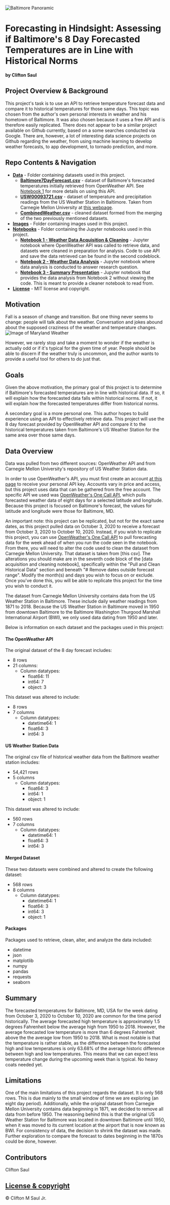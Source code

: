 ![Baltimore Panoramic](https://cdn.pixabay.com/photo/2018/04/21/04/14/panoramic-3337675_960_720.jpg)
# Forecasting in Hindsight: Assessing if Baltimore's 8 Day Forecasted Temperatures are in Line with Historical Norms
<b>by Clifton Saul</b>

## Project Overview & Background

This project's task is to use an API to retrieve temperature forecast data and compare it to historical temperatures for those same days. This topic was chosen from the author's own personal interests in weather and his hometown of Baltimore. It was also chosen because it uses a free API and is therefore easily replicated. There does not appear to be a similar project available on Github currently, based on a some searches conducted via Google. There are, however, a lot of interesting data science projects on Github regarding the weather, from using machine learning to develop weather forecasts, to app development, to tornado prediction, and more.

## Repo Contents & Navigation

* <b>[Data](https://github.com/cmszip/DATA601-Assignment2/tree/main/Data)</b> - Folder containing datasets used in this project.
  * <b>[Baltimore7DayForecast.csv](https://github.com/cmszip/DATA601-Assignment2/tree/main/Data)</b> - dataset of Baltimore's forecasted temperatures initially retrieved from OpenWeather API. See [Notebook 1](https://github.com/cmszip/DATA601-Assignment2/blob/main/Notebooks/Notebook%201%20-%20Weather%20Data%20Acquisition%20%26%20Cleaning.ipynb) for more details on using this API.
  * <b>[USW00093721.csv](https://github.com/cmszip/DATA601-Assignment2/blob/main/Data/USW00093721.csv)</b> - dataset of temperature and precipitation readings from the US Weather Station in Baltimore. Taken from Carnegie Mellon University at [this webpage](https://kilthub.cmu.edu/articles/dataset/Compiled_daily_temperature_and_precipitation_data_for_the_U_S_cities/7890488?file=20881932).
  * <b>[CombinedWeather.csv](https://github.com/cmszip/DATA601-Assignment2/blob/main/Data/CombinedWeather.csv)</b> - cleaned dataset formed from the merging of the two previously mentioned datasets.
* <b>[Images](https://github.com/cmszip/DATA601-Assignment2/tree/main/Images)</b> - Folder containing images used in this project.
* <b>[Notebooks](https://github.com/cmszip/DATA601-Assignment2/tree/main/Notebooks)</b> - Folder containing the Jupyter notebooks used in this project.
  * <b>[Notebook 1 - Weather Data Acquisition & Cleaning](https://github.com/cmszip/DATA601-Assignment2/blob/main/Notebooks/Notebook%201%20-%20Weather%20Data%20Acquisition%20%26%20Cleaning.ipynb)</b> - Jupyter notebook where OpenWeather API was called to retrieve data, and datasets were cleaned in preparation for analysis. Code to use API and save the data retrieved can be found in the second codeblock. 
  * <b>[Notebook 2 - Weather Data Analysis](https://github.com/cmszip/DATA601-Assignment2/blob/main/Notebooks/Notebook%202%20-%20Weather%20Data%20Analysis.ipynb)</b> - Jupyter notebook where data analysis is conducted to answer research question.
  * <b>[Notebook 3 - Summary Presentation](https://github.com/cmszip/DATA601-Assignment2/blob/main/Notebooks/Notebook%203%20-%20Summary%20Presentation.ipynb)</b> - Jupyter notebook that provides the data analysis from Notebook 2 without viewing the code. This is meant to provide a cleaner notebook to read from.
* <b>[License](https://github.com/cmszip/DATA601-Assignment2/blob/main/LICENSE)</b> - MIT license and copyright.

## Motivation

Fall is a season of change and transition. But one thing never seems to change: people will talk about the weather. Conversation and jokes abound about the supposed craziness of the weather and temperature changes.
![Image of Maryland Weather](https://i.pinimg.com/originals/c8/bb/06/c8bb061b99aa996672391f44b9bec5a7.jpg)

However, we rarely stop and take a moment to wonder if the weather is actually odd or if it's typical for the given time of year. People should be able to discern if the weather truly is uncommon, and the author wants to provide a useful tool for others to do just that.

## Goals

Given the above motivation, the primary goal of this project is to determine if Baltimore's forecasted temperatures are in line with historical data. If so, it will explain how the forecasted data falls within historical norms. If not, it will explain how the forecasted temperatures differ from historical norms.

A secondary goal is a more personal one. This author hopes to build experience using an API to effectively retrieve data. This project will use the 8 day forecast provided by OpenWeather API and compare it to the historical temperatures taken from Baltimore's US Weather Station for the same area over those same days.


## Data Overview

Data was pulled from two different sources: OpenWeather API and from Carnegie Mellon University's repository of US Weather Station data. 

In order to use OpenWeather's API, you must first create an account [at this page](https://openweathermap.org/api) to receive your personal API key. Accounts vary in price and access, but this project uses data that can be gathered from the free account. The specific API we used was [OpenWeather's One Call API](https://openweathermap.org/api/one-call-api), which pulls forecasted weather data of eight days for a selected latitude and longitude. Because this project is focused on Baltimore's forecast, the values for latitude and longitude were those for Baltimore, MD.

An important note: this project can be replicated, but not for the exact same dates, as this project pulled data on October 3, 2020 to receive a forecast from October 3, 2020 to October 10, 2020. Instead, if you wish to replicate this project, you can use [OpenWeather's One Call API](https://openweathermap.org/api/one-call-api) to pull forecasting data for the week ahead of when you run the code seen in the notebook. From there, you will need to alter the code used to clean the dataset from Carnegie Mellon University. That dataset is taken from [this csv]. The alterations you should make are in the seventh code block of the [data acquisition and cleaning notebook], specifically within the "Pull and Clean Historical Data" section and beneath "# Remove dates outside forecast range". Modify the month(s) and days you wish to focus on or exclude. Once you've done this, you will be able to replicate this project for the time you wish to conduct it.

The dataset from Carnegie Mellon University contains data from the US Weather Station in Baltimore. These include daily weather readings from 1871 to 2018. Because the US Weather Station in Baltimore moved in 1950 from downtown Baltimore to the Baltimore Washington Thurgood Marshall International Airport (BWI), we only used data dating from 1950 and later.

Below is information on each dataset and the packages used in this project:

#### The OpenWeather API 
The original dataset of the 8 day forecast includes:
  * 8 rows
  * 21 columns:
    * Column datatypes:
      * float64: 11
      * int64: 7
      * object: 3
 
 This dataset was altered to include:
  * 8 rows
  * 7 columns
    * Column datatypes:
      * datetime64: 1
      * float64: 3
      * int64: 3
      
 #### US Weather Station Data
 The original csv file of historical weather data from the Baltimore weather station includes:
  * 54,421 rows
  * 5 columns
    * Column datatypes:
      * float64: 3
      * int64: 1
      * object: 1
      
 This dataset was altered to include:
  * 560 rows
  * 7 columns
    * Column datatypes:
      * datetime64: 1
      * float64: 3
      * int64: 3
 
 #### Merged Dataset
 These two datasets were combined and altered to create the following dataset:
  * 568 rows
  * 8 columns
    * Column datatypes:
      * datetime64: 1
      * float64: 3
      * int64: 3
      * object: 1
      
#### Packages
Packages used to retrieve, clean, alter, and analyze the data included:
 * datetime
 * json
 * matplotlib
 * numpy
 * pandas
 * requests
 * seaborn
 
## Summary

The forecasted temperatures for Baltimore, MD, USA for the week dating from October 3, 2020 to October 10, 2020 are common for the time period historically. The average forecasted high temperature is approximately 1.5 degrees Fahrenheit below the average high from 1950 to 2018. However, the average forecasted low temperature is more than 6 degrees Fahrenheit above the the average low from 1950 to 2018. What is most notable is that the temperature is rather stable, as the difference between the forecasted high and low temperatures is only 63.68% of the average historic difference between high and low temperatures. This means that we can expect less temperature change during the upcoming week than is typical. No heavy coats needed yet. 

## Limitations
One of the main limitations of this project regards the dataset. It is only 568 rows. This is due mainly to the small window of time we are exploring (an eight day period). Additionally, while the original dataset from Carnegie Mellon University contains data beginning in 1871, we decided to remove all data from before 1950. The reasoning behind this is that the original US Weather Station for Baltimore was located in downtown Baltimore until 1950, when it was moved to its current location at the airport that is now known as BWI. For consistency of data, the decision to shrink the dataset was made. Further exploration to compare the forecast to dates beginning in the 1870s could be done, however.

## Contributors

Clifton Saul

## [License & copyright](https://github.com/cmszip/DATA601-Assignment2/blob/main/LICENSE) 

© Clifton M Saul Jr.
